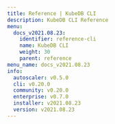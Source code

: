 ```yaml
---
title: Reference | KubeDB CLI
description: KubeDB CLI Reference
menu:
  docs_v2021.08.23:
    identifier: reference-cli
    name: KubeDB CLI
    weight: 30
    parent: reference
menu_name: docs_v2021.08.23
info:
  autoscaler: v0.5.0
  cli: v0.20.0
  community: v0.20.0
  enterprise: v0.7.0
  installer: v2021.08.23
  version: v2021.08.23
---
```


